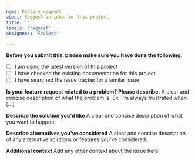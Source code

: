 ```yaml
---
name: Feature request
about: Suggest an idea for this project.
title: ''
labels: 'request'
assignees: 'Foulest'

---
```


**Before you submit this, please make sure you have done the following:**

- [ ] I am using the latest version of this project
- [ ] I have checked the existing documentation for this project
- [ ] I have searched the issue tracker for a similar issue

**Is your feature request related to a problem? Please describe.**
A clear and concise description of what the problem is. Ex. I'm always frustrated when [...]

**Describe the solution you'd like**
A clear and concise description of what you want to happen.

**Describe alternatives you've considered**
A clear and concise description of any alternative solutions or features you've considered.

**Additional context**
Add any other context about the issue here.
